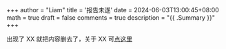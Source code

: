 +++
author = "Liam"
title = '报告未遂'
date = 2024-06-03T13:00:45+08:00
math = true 
draft = false
comments = true
description = "{{ .Summary }}"
+++

出现了 XX 就把内容删去了，关于 XX 可[点这里](chlzhong.org/post/some-thing-about-verta)
